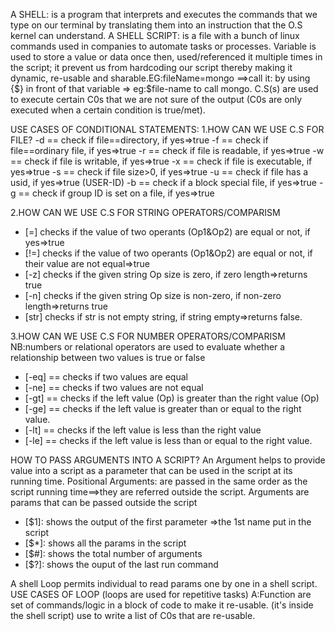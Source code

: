 A SHELL: is a program that interprets and executes the commands that we type on our terminal by translating them into an instruction that the O.S kernel can understand.
A SHELL SCRIPT: is a file with a bunch of linux commands used in companies to automate tasks or processes.
Variable is used to store a value or data once then, used/referenced it multiple times in the script; it prevent us from hardcoding our script thereby making it dynamic, re-usable and sharable.EG:fileName=mongo ==>call it: by using {$} in front of that variable => eg:$file-name to call mongo.
C.S(s) are used to execute certain C0s that we are not sure of the output (C0s are only executed when a certain condition is true/met).

USE CASES OF CONDITIONAL STATEMENTS:
1.HOW CAN WE USE C.S FOR FILE?
-d == check if file==directory, if yes=>true
-f == check if file==ordinary file, if yes=>true
-r == check if file is readable, if yes=>true
-w == check if file is writable, if yes=>true
-x == check if file is executable, if yes=>true
-s == check if file size>0, if yes=>true
-u == check if file has a usid, if yes=>true (USER-ID) 
-b == check if a block special file, if yes=>true 
-g == check if group ID is set on a file, if yes=>true

2.HOW CAN WE USE C.S FOR STRING OPERATORS/COMPARISM
- [=] checks if the value of two operants (Op1&Op2) are equal or not, if yes=>true
- [!=] checks if the value of two operants (Op1&Op2) are equal or not, if their value are not equal=>true
- [-z] checks if the given string Op size is zero, if zero length=>returns true
- [-n] checks if the given string Op size is non-zero, if non-zero length=>returns true
- [str] checks if str is not empty string, if string empty=>returns false.
  
3.HOW CAN WE USE C.S FOR NUMBER OPERATORS/COMPARISM
NB:numbers or relational operators are used to evaluate whether a relationship between two values is true or false
- [-eq] == checks if two values are equal
- [-ne] == checks if two values are not equal
- [-gt] == checks if the left value (Op) is greater than the right value (Op)
- [-ge] == checks if the left value is greater than or equal to the right value.
- [-lt] == checks if the left value is less than the right value
- [-le] == checks if the left value is less than or equal to the right value.
  
HOW TO PASS ARGUMENTS INTO A SCRIPT?
An Argument helps to provide value into a script as a parameter that can be used in the script at its running time.
Positional Arguments: are passed in the same order as the script running time==>they are referred outside the script.
Arguments are params that can be passed outside the script
- [$1]: shows the output of the first parameter =>the 1st name put in the script
- [$*]: shows all the params in the script
- [$#]: shows the total number of arguments
- [$?]: shows the ouput of the last run command

A shell Loop permits individual to read params one by one in a shell script.
USE CASES OF LOOP (loops are used for repetitive tasks)
A:Function are set of commands/logic in a block of code to make it re-usable. (it's inside the shell script)
use to write a list of C0s that are re-usable.

